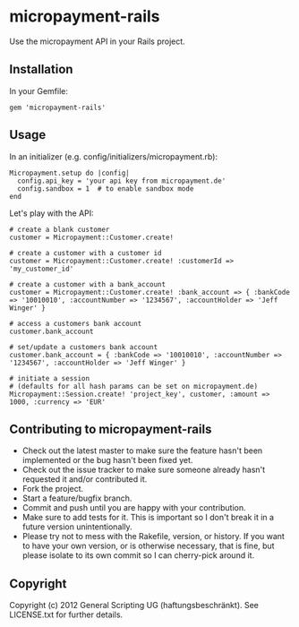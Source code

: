 # micropayment-rails

Use the micropayment API in your Rails project.

## Installation

In your Gemfile:
```
gem 'micropayment-rails'
```

## Usage

In an initializer (e.g. config/initializers/micropayment.rb):
```
Micropayment.setup do |config|
  config.api_key = 'your api key from micropayment.de'
  config.sandbox = 1  # to enable sandbox mode
end
```

Let's play with the API:
```
# create a blank customer
customer = Micropayment::Customer.create!

# create a customer with a customer id
customer = Micropayment::Customer.create! :customerId => 'my_customer_id'

# create a customer with a bank_account
customer = Micropayment::Customer.create! :bank_account => { :bankCode => '10010010', :accountNumber => '1234567', :accountHolder => 'Jeff Winger' }

# access a customers bank account
customer.bank_account

# set/update a customers bank account
customer.bank_account = { :bankCode => '10010010', :accountNumber => '1234567', :accountHolder => 'Jeff Winger' }

# initiate a session
# (defaults for all hash params can be set on micropayment.de)
Micropayment::Session.create! 'project_key', customer, :amount => 1000, :currency => 'EUR'

```

## Contributing to micropayment-rails
 
* Check out the latest master to make sure the feature hasn't been implemented or the bug hasn't been fixed yet.
* Check out the issue tracker to make sure someone already hasn't requested it and/or contributed it.
* Fork the project.
* Start a feature/bugfix branch.
* Commit and push until you are happy with your contribution.
* Make sure to add tests for it. This is important so I don't break it in a future version unintentionally.
* Please try not to mess with the Rakefile, version, or history. If you want to have your own version, or is otherwise necessary, that is fine, but please isolate to its own commit so I can cherry-pick around it.

## Copyright

Copyright (c) 2012 General Scripting UG (haftungsbeschränkt). See LICENSE.txt for further details.

